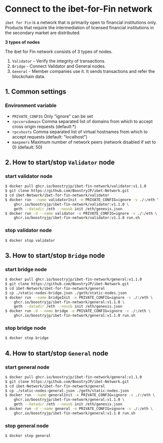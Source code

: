 # Connect to the ibet-for-Fin network

`ibet for Fin` is a network that is primarily open to financial institutions only.
Products that require the intermediation of licensed financial institutions in the secondary market are distributed.  

**3 types of nodes**

The ibet for Fin network consists of 3 types of nodes.

1. `Validator` - Verify the integrity of transactions.  
2. `Bridge` - Connect Validator and General nodes.  
3. `General` - Member companies use it. It sends transactions and refer the blockchain data.  

## 1. Common settings

### Environment variable

* `PRIVATE_CONFIG` Only "ignore" can be set
* `rpccorsdomain` Comma separated list of domains from which to accept cross origin requests (default:*)  
* `rpcvhosts` Comma separated list of virtual hostnames from which to accept requests (default: "localhost")  
* `maxpeers` Maximum number of network peers (network disabled if set to 0) (default: 50)  

## 2. How to start/stop `Validator` node  

### start validator node 

```bash
$ docker pull ghcr.io/boostryjp/ibet-fin-network/validator:v1.1.0
$ git clone https://github.com/BoostryJP/ibet-Network.git
$ cd ibet-Network/ibet-for-fin-network/validator
$ docker run --name validatorInit -e PRIVATE_CONFIG=ignore -v ./:/eth \
    ghcr.io/boostryjp/ibet-fin-network/validator:v1.1.0 \
    geth --datadir /eth --nousb init /eth/genesis.json
$ docker run -d --name validator -e PRIVATE_CONFIG=ignore -v ./:/eth \
    ghcr.io/boostryjp/ibet-fin-network/validator:v1.1.0 run.sh 
```

### stop validator node 

```bash
$ docker stop validator
```

## 3. How to start/stop `Bridge` node  

### start bridge node 

```bash
$ docker pull ghcr.io/boostryjp/ibet-fin-network/general:v1.1.0
$ git clone https://github.com/BoostryJP/ibet-Network.git
$ cd ibet-Network/ibet-for-fin-network/general
$ cp ./static-nodes-bridge.json ./geth/static-nodes.json
$ docker run --name bridgeInit -e PRIVATE_CONFIG=ignore -v ./:/eth \
    ghcr.io/boostryjp/ibet-fin-network/general:v1.1.0 \
    geth --datadir /eth --nousb init /eth/genesis.json
$ docker run -d --name bridge -e PRIVATE_CONFIG=ignore -v ./:/eth \
    ghcr.io/boostryjp/ibet-fin-network/general:v1.1.0 run.sh 
```

### stop bridge node 

```bash
$ docker stop bridge
```

## 4. How to start/stop `General` node  

### start general node   

```bash
$ docker pull ghcr.io/boostryjp/ibet-fin-network/general:v1.1.0
$ git clone https://github.com/BoostryJP/ibet-Network.git
$ cd ibet-Network/ibet-for-fin-network/general
$ cp ./static-nodes-general.json ./geth/static-nodes.json
$ docker run --name generalInit -e PRIVATE_CONFIG=ignore -v ./:/eth \
    ghcr.io/boostryjp/ibet-fin-network/general:v1.1.0 \
    geth --datadir /eth --nousb init /eth/genesis.json
$ docker run -d --name general -e PRIVATE_CONFIG=ignore -v ./:/eth \
    ghcr.io/boostryjp/ibet-fin-network/general:v1.1.0 run.sh 
```

### stop general node 

```bash
$ docker stop general
```
